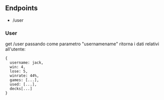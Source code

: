 ## Endpoints

* /user

### User
get /user passando come parametro "usernamename" ritorna i dati 
relativi all'utente:

```
{
  username: jack,
  win: 4,
  lose: 5,
  winrate: 44%,
  games: [...],
  used: [...],
  decks[...]
}
```

